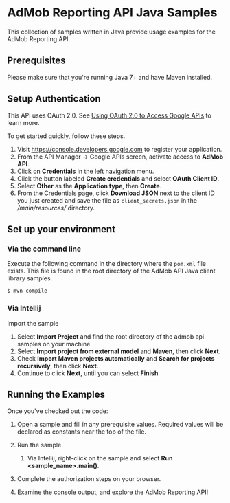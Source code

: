 # AdMob Reporting API Java Samples

This collection of samples written in Java provide usage examples for the AdMob Reporting API.

## Prerequisites

Please make sure that you're running Java 7+ and have Maven installed.

## Setup Authentication

This API uses OAuth 2.0. See [Using OAuth 2.0 to Access Google APIs](https://developers.google.com/identity/protocols/oauth2) to learn more.

To get started quickly, follow these steps.

1. Visit https://console.developers.google.com to register your application.
2. From the API Manager -> Google APIs screen, activate access to **AdMob API**.
3. Click on **Credentials** in the left navigation menu.
4. Click the button labeled **Create credentials** and select **OAuth Client ID**.
5. Select **Other** as the **Application type**, then **Create**.
6. From the Credentials page, click **Download JSON** next to the client ID you just created and save the file as `client_secrets.json` in the */main/resources/* directory.

## Set up your environment ##
### Via the command line ###

Execute the following command in the directory where the `pom.xml` file exists. This file is found in the root directory of the AdMob API Java client library samples.

    $ mvn compile

### Via Intellij ###

Import the sample

1. Select **Import Project** and find the root directory of the admob api samples on your machine.
2. Select **Import project from external model** and **Maven**, then click **Next**.
3. Check **Import Maven projects automatically** and **Search for projects recursively**, then click **Next**.
4. Continue to click **Next**, until you can select **Finish**.

## Running the Examples ##

Once you've checked out the code:

1. Open a sample and fill in any prerequisite values. Required values will be declared as constants near the top of the file.

2. Run the sample.
    1. Via Intellij, right-click on the sample and select **Run &lt;sample_name&gt;.main()**.

3. Complete the authorization steps on your browser.

4. Examine the console output, and explore the AdMob Reporting API!
